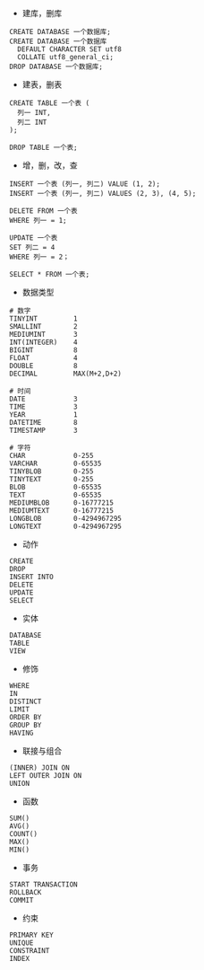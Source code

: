 - 建库，删库

```mysql
CREATE DATABASE 一个数据库;
CREATE DATABASE 一个数据库
  DEFAULT CHARACTER SET utf8
  COLLATE utf8_general_ci;
DROP DATABASE 一个数据库;
```

- 建表，删表

```mysql
CREATE TABLE 一个表 (
  列一 INT,
  列二 INT
);

DROP TABLE 一个表;
```

- 增，删，改，查

```mysql
INSERT 一个表 (列一, 列二) VALUE (1, 2);
INSERT 一个表 (列一, 列二) VALUES (2, 3), (4, 5);

DELETE FROM 一个表
WHERE 列一 = 1;

UPDATE 一个表
SET 列二 = 4
WHERE 列一 = 2；

SELECT * FROM 一个表;
```

- 数据类型

```
# 数字
TINYINT			1
SMALLINT		2
MEDIUMINT		3
INT(INTEGER)	4
BIGINT			8
FLOAT			4
DOUBLE			8
DECIMAL			MAX(M+2,D+2)

# 时间
DATE			3
TIME			3
YEAR			1
DATETIME		8
TIMESTAMP		3

# 字符
CHAR			0-255
VARCHAR			0-65535
TINYBLOB		0-255
TINYTEXT		0-255
BLOB			0-65535
TEXT			0-65535
MEDIUMBLOB		0-16777215
MEDIUMTEXT		0-16777215
LONGBLOB		0-4294967295
LONGTEXT		0-4294967295
```

- 动作

```
CREATE
DROP
INSERT INTO
DELETE
UPDATE
SELECT
```

- 实体

```
DATABASE
TABLE
VIEW
```

- 修饰

```
WHERE
IN
DISTINCT
LIMIT
ORDER BY
GROUP BY
HAVING
```

- 联接与组合

```
(INNER) JOIN ON
LEFT OUTER JOIN ON
UNION
```

- 函数

```
SUM()
AVG()
COUNT()
MAX()
MIN()
```

- 事务

```
START TRANSACTION
ROLLBACK
COMMIT
```

- 约束

```
PRIMARY KEY
UNIQUE
CONSTRAINT
INDEX
```



